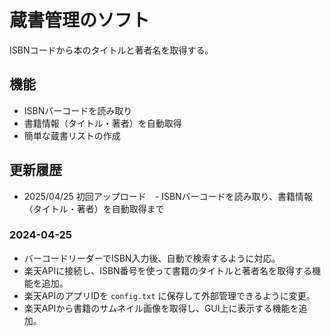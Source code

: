 # 蔵書管理のソフト

ISBNコードから本のタイトルと著者名を取得する。

## 機能
- ISBNバーコードを読み取り
- 書籍情報（タイトル・著者）を自動取得
- 簡単な蔵書リストの作成

## 更新履歴
- 2025/04/25 初回アップロード　- ISBNバーコードを読み取り、書籍情報（タイトル・著者）を自動取得まで

### 2024-04-25
- バーコードリーダーでISBN入力後、自動で検索するように対応。
- 楽天APIに接続し、ISBN番号を使って書籍のタイトルと著者名を取得する機能を追加。
- 楽天APIのアプリIDを `config.txt` に保存して外部管理できるように変更。
- 楽天APIから書籍のサムネイル画像を取得し、GUI上に表示する機能を追加。
